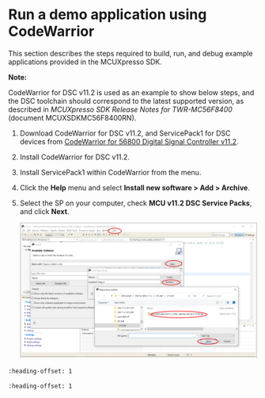 # Run a demo application using CodeWarrior

This section describes the steps required to build, run, and debug example applications provided in the MCUXpresso SDK.

**Note:**

CodeWarrior for DSC v11.2 is used as an example to show below steps, and the DSC toolchain should correspond to the latest supported version, as described in *MCUXpresso SDK Release Notes for TWR-MC56F8400* \(document MCUXSDKMC56F8400RN\).

1.  Download CodeWarrior for DSC v11.2, and ServicePack1 for DSC devices from [CodeWarrior for 56800 Digital Signal Controller v11.2](https://www.nxp.com/design/design-center/software/development-software/codewarrior-development-tools/codewarrior-legacy/codewarrior-for-56800-digital-signal-controller-v11-2:CW-DSC).

2.  Install CodeWarrior for DSC v11.2.

3.  Install ServicePack1 within CodeWarrior from the menu.

4.  Click the **Help** menu and select **Install new software \> Add \> Archive**.

5.  Select the SP on your computer, check **MCU v11.2 DSC Service Packs**, and click **Next**.

    ![](../images/run_a_demo_application_using_codewarrior.png "Update settings")



```{include} ../topics/build_an_example_application.md
:heading-offset: 1
```

```{include} ../topics/run_an_example_application.md
:heading-offset: 1
```

